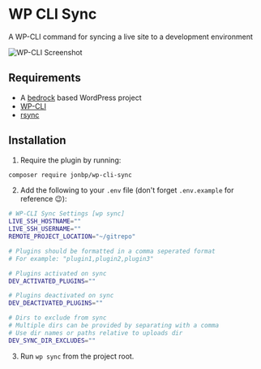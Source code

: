 # WP CLI Sync

A WP-CLI command for syncing a live site to a development environment

![WP-CLI Screenshot](https://i.imgur.com/ugUhcuQ.gif)

## Requirements

* A [bedrock](https://github.com/roots/bedrock) based WordPress project
* [WP-CLI](https://github.com/wp-cli/wp-cli)
* [rsync](https://rsync.samba.org)

## Installation

1. Require the plugin by running:

```sh
composer require jonbp/wp-cli-sync
```

2. Add the following to your `.env` file (don't forget `.env.example` for reference 😉):

```sh
# WP-CLI Sync Settings [wp sync]
LIVE_SSH_HOSTNAME=""
LIVE_SSH_USERNAME=""
REMOTE_PROJECT_LOCATION="~/gitrepo"

# Plugins should be formatted in a comma seperated format
# For example: "plugin1,plugin2,plugin3"

# Plugins activated on sync
DEV_ACTIVATED_PLUGINS=""

# Plugins deactivated on sync
DEV_DEACTIVATED_PLUGINS=""

# Dirs to exclude from sync
# Multiple dirs can be provided by separating with a comma
# Use dir names or paths relative to uploads dir
DEV_SYNC_DIR_EXCLUDES=""
```

3. Run `wp sync` from the project root.
